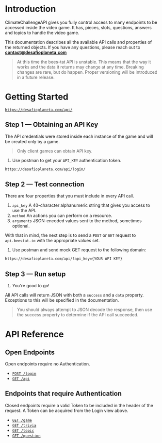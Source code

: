 # Introduction


ClimateChallengeAPI gives you fully control access to many endpoints to be accessed inside the video game. It has, pieces, slots, questions, answers and topics to handle the video game.

This documentation describes all the available API calls and properties of the returned objects. If you have any questions, please reach out to **contact@desafioplaneta.com**

> At this time the bees-tat API is unstable. This means that the way it works and the data it returns may change at any time. Breaking changes are rare, but do happen. Proper versioning will be introduced in a future release.

# Getting Started

[`https://desafioplaneta.com/api/`](https://desafioplaneta.com/api/)

## Step 1 — Obtaining an API Key

The API credentials were stored inside each instance of the game and will be created only by a game.

> Only client games can obtain API key.

1. Use postman to get your `API_KEY` authentication token.

```bash
https://desafioplaneta.com/api/login/
```

## Step 2 — Test connection

There are four properties that you must include in every API call.

1. `api_key` A 40-character alphanumeric string that gives you access to use the API.
2. `method` An actions you can perform on a resource.
3. `arguments` JSON-encoded values sent to the method, sometimes optional.

With that in mind, the next step is to send a `POST` or `GET` request to `api.beestat.io` with the appropriate values set.

1. Use postman and send mock GET request to the following domain:

```bash
https://desafioplaneta.com/api/?api_key={YOUR API KEY}
```

## Step 3 — Run setup

1. You're good to go!

All API calls will return JSON with both a `success` and a `data` property. Exceptions to this will be specified in the documentation.

> You should always attempt to JSON decode the response, then use the success property to determine if the API call succeeded.

# API Reference

## Open Endpoints

Open endpoints require no Authentication.

* [`POST /login`](auth_api/post.md)
* [`GET /api`](base_api/get.md)

## Endpoints that require Authentication

Closed endpoints require a valid Token to be included in the header of the
request. A Token can be acquired from the Login view above.

* [`GET /game`](game_api/get.md)
* [`GET /trivia`](trivia_api/get.md)
* [`GET /topic`](topic_api/get.md)
* [`GET /question`](question_api/get.md)


